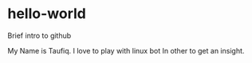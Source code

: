 # hello-world
Brief intro to github

My Name is Taufiq.
I love to play with linux bot 
In other to get an insight.
